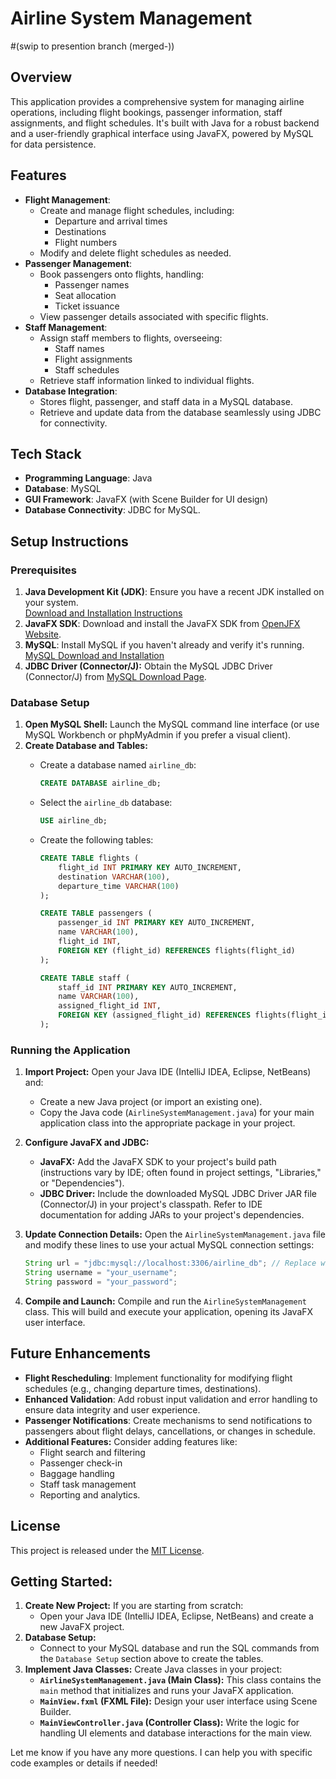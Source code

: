 # Airline System Management
#(swip to presention branch (merged-<enabled>))

## Overview

This application provides a comprehensive system for managing airline operations, including flight bookings, passenger information, staff assignments, and flight schedules. It's built with Java for a robust backend and a user-friendly graphical interface using JavaFX, powered by MySQL for data persistence.

## Features

- **Flight Management**:
    - Create and manage flight schedules, including:
        - Departure and arrival times
        - Destinations
        - Flight numbers
    - Modify and delete flight schedules as needed.
- **Passenger Management**:
    - Book passengers onto flights, handling:
        - Passenger names
        - Seat allocation
        - Ticket issuance
    - View passenger details associated with specific flights.
- **Staff Management**:
    - Assign staff members to flights, overseeing:
        - Staff names
        - Flight assignments
        - Staff schedules 
    - Retrieve staff information linked to individual flights.
- **Database Integration**:
    - Stores flight, passenger, and staff data in a MySQL database.
    - Retrieve and update data from the database seamlessly using JDBC for connectivity. 

## Tech Stack

- **Programming Language**: Java
- **Database**: MySQL
- **GUI Framework**: JavaFX (with Scene Builder for UI design)
- **Database Connectivity**: JDBC for MySQL. 

## Setup Instructions

### Prerequisites

1. **Java Development Kit (JDK)**: Ensure you have a recent JDK installed on your system.  
   [Download and Installation Instructions](https://www.oracle.com/java/technologies/downloads/) 
2. **JavaFX SDK**: Download and install the JavaFX SDK from [OpenJFX Website](https://openjfx.io/).  
3. **MySQL**: Install MySQL if you haven't already and verify it's running. 
   [MySQL Download and Installation](https://dev.mysql.com/downloads/mysql/)
4. **JDBC Driver (Connector/J):** Obtain the MySQL JDBC Driver (Connector/J) from 
   [MySQL Download Page](https://dev.mysql.com/downloads/connector/j/). 

### Database Setup 

1. **Open MySQL Shell:** Launch the MySQL command line interface (or use MySQL Workbench or phpMyAdmin if you prefer a visual client).
2. **Create Database and Tables:**
    - Create a database named `airline_db`:
        ```sql
        CREATE DATABASE airline_db;
        ```
    - Select the `airline_db` database: 
        ```sql
        USE airline_db; 
        ```
    - Create the following tables:

        ```sql
        CREATE TABLE flights (
            flight_id INT PRIMARY KEY AUTO_INCREMENT,
            destination VARCHAR(100),
            departure_time VARCHAR(100)
        );

        CREATE TABLE passengers (
            passenger_id INT PRIMARY KEY AUTO_INCREMENT,
            name VARCHAR(100),
            flight_id INT,
            FOREIGN KEY (flight_id) REFERENCES flights(flight_id)
        );

        CREATE TABLE staff (
            staff_id INT PRIMARY KEY AUTO_INCREMENT,
            name VARCHAR(100),
            assigned_flight_id INT,
            FOREIGN KEY (assigned_flight_id) REFERENCES flights(flight_id)
        );
        ```

### Running the Application

1. **Import Project:** Open your Java IDE (IntelliJ IDEA, Eclipse, NetBeans) and:
   - Create a new Java project (or import an existing one). 
   - Copy the Java code (`AirlineSystemManagement.java`) for your main application class into the appropriate package in your project. 
2. **Configure JavaFX and JDBC:**
    - **JavaFX:**  Add the JavaFX SDK to your project's build path (instructions vary by IDE; often found in project settings, "Libraries," or "Dependencies").
    - **JDBC Driver:** Include the downloaded MySQL JDBC Driver JAR file (Connector/J) in your project's classpath. Refer to IDE documentation for adding JARs to your project's dependencies.
3. **Update Connection Details:** Open the `AirlineSystemManagement.java` file and modify these lines to use your actual MySQL connection settings:

    ```java
    String url = "jdbc:mysql://localhost:3306/airline_db"; // Replace with your database URL
    String username = "your_username";
    String password = "your_password";  
    ```

4. **Compile and Launch:** Compile and run the `AirlineSystemManagement` class.  This will build and execute your application, opening its JavaFX user interface.

## Future Enhancements

- **Flight Rescheduling**: Implement functionality for modifying flight schedules (e.g., changing departure times, destinations).
- **Enhanced Validation**: Add robust input validation and error handling to ensure data integrity and user experience. 
- **Passenger Notifications**: Create mechanisms to send notifications to passengers about flight delays, cancellations, or changes in schedule.
- **Additional Features:**  Consider adding features like:
    - Flight search and filtering
    - Passenger check-in
    - Baggage handling
    - Staff task management
    - Reporting and analytics.

## License

This project is released under the [MIT License](https://opensource.org/license/MIT).

## Getting Started:

1.  **Create New Project:**  If you are starting from scratch:
    -   Open your Java IDE (IntelliJ IDEA, Eclipse, NetBeans) and create a new JavaFX project.
2.  **Database Setup:** 
    -   Connect to your MySQL database and run the SQL commands from the `Database Setup` section above to create the tables. 
3.  **Implement Java Classes:** Create Java classes in your project: 
    -   **`AirlineSystemManagement.java` (Main Class):**  This class contains the `main` method that initializes and runs your JavaFX application.
    -   **`MainView.fxml` (FXML File):** Design your user interface using Scene Builder.
    -   **`MainViewController.java` (Controller Class):**  Write the logic for handling UI elements and database interactions for the main view.

Let me know if you have any more questions. I can help you with specific code examples or details if needed!
